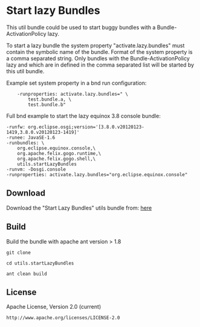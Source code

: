 # Start lazy Bundles

This util bundle could be used to start buggy bundles with a Bundle-ActivationPolicy lazy.
 
To start a lazy bundle the system property "activate.lazy.bundles" must contain the symbolic name of the bundle.
Format of the system property is a comma separated string. Only bundles with the Bundle-ActivationPolicy lazy
and which are in defined in the comma separated list will be started by this util bundle.

Example set system property in a bnd run configuration:

		-runproperties: activate.lazy.bundles=" \
			test.bundle.a, \
			test.bundle.b"
			
Full bnd example to start the lazy equinox 3.8 console bundle:

	-runfw: org.eclipse.osgi;version='[3.8.0.v20120123-1419,3.8.0.v20120123-1419]'
	-runee: JavaSE-1.6
	-runbundles: \
		org.eclipse.equinox.console,\
		org.apache.felix.gogo.runtime,\
		org.apache.felix.gogo.shell,\
		utils.startLazyBundles
	-runvm: -Dosgi.console
	-runproperties: activate.lazy.bundles="org.eclipse.equinox.console"
	
	
## Download 

Download the "Start Lazy Bundles" utils bundle from: [here](https://github.com/tux2323/Start-lazy-Bundles/blob/master/cnf/repo/utils.startLazyBundles/utils.startLazyBundles-1.0.0.jar?raw=true
)

## Build

Build the bundle with apache ant version > 1.8 

	git clone
	
	cd utils.startLazyBundles
	
	ant clean build

## License

Apache License, Version 2.0 (current) 
	
	http://www.apache.org/licenses/LICENSE-2.0
